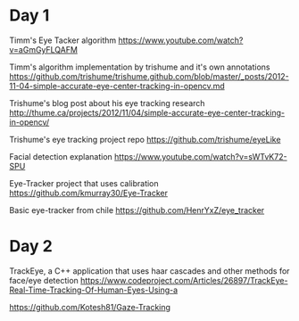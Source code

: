 # Day 1

Timm's Eye Tacker algorithm https://www.youtube.com/watch?v=aGmGyFLQAFM

Timm's algorithm implementation by trishume and it's own annotations https://github.com/trishume/trishume.github.com/blob/master/_posts/2012-11-04-simple-accurate-eye-center-tracking-in-opencv.md

Trishume's blog post about his eye tracking research http://thume.ca/projects/2012/11/04/simple-accurate-eye-center-tracking-in-opencv/

Trishume's eye tracking project repo https://github.com/trishume/eyeLike

Facial detection explanation https://www.youtube.com/watch?v=sWTvK72-SPU

Eye-Tracker project that uses calibration https://github.com/kmurray30/Eye-Tracker

Basic eye-tracker from chile https://github.com/HenrYxZ/eye_tracker

# Day 2

TrackEye, a C++ application that uses haar cascades and other methods for face/eye detection https://www.codeproject.com/Articles/26897/TrackEye-Real-Time-Tracking-Of-Human-Eyes-Using-a

https://github.com/Kotesh81/Gaze-Tracking

